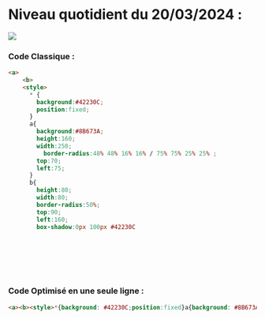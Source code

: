 # Niveau quotidient du 20/03/2024 : 

<img src = "https://firebasestorage.googleapis.com/v0/b/cssbattleapp.appspot.com/o/user%2Fummd3POvEDfFyeFvVdOMG3OOrwE2%2Ftargets%2Ftarget_shbNPz5.png?alt=media">


### Code Classique :  

```html 
<a>
    <b>
    <style>
      * {
        background:#42230C;
        position:fixed;
      }
      a{
        background:#8B673A;
        height:160;
        width:250;
          border-radius:48% 48% 16% 16% / 75% 75% 25% 25% ;
        top:70;
        left:75;
      }
      b{
        height:80;
        width:80;
        border-radius:50%;
        top:90;
        left:160;
        box-shadow:0px 100px #42230C
    


  
```

<br>

### Code Optimisé en une seule ligne : 

```html 
<a><b><style>*{background: #42230C;position:fixed}a{background: #8B673A;height:160;width:250;border-radius:48%48%16%16%/75%75%25%25%;top:70;left:75}b{height:80;width:80;border-radius:50%;top:90;left:160;box-shadow:0 106q#42230C


```